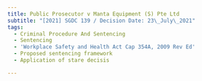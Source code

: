 ```yaml
---
title: Public Prosecutor v Manta Equipment (S) Pte Ltd
subtitle: "[2021] SGDC 139 / Decision Date: 23\_July\_2021"
tags:
  - Criminal Procedure And Sentencing
  - Sentencing
  - 'Workplace Safety and Health Act Cap 354A, 2009 Rev Ed'
  - Proposed sentencing framework
  - Application of stare decisis

---
```

